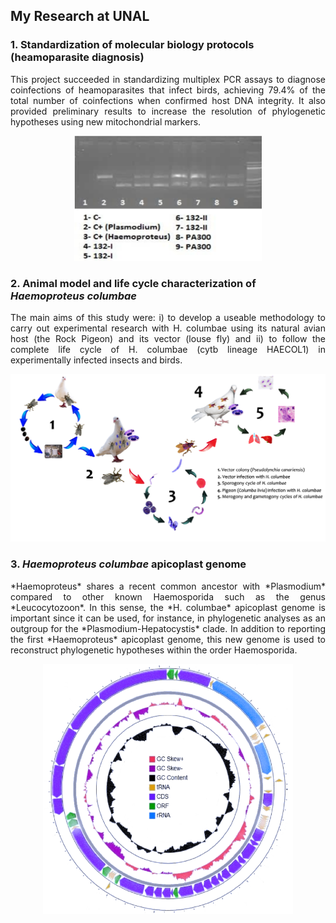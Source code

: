 ## My Research at UNAL

### 1. Standardization of molecular biology protocols (heamoparasite diagnosis)

<p align="justify">  This project succeeded in standardizing multiplex PCR assays to diagnose coinfections of heamoparasites that infect birds, achieving 79.4% of the total number of coinfections when confirmed host DNA integrity. It also provided preliminary results to increase the resolution of phylogenetic hypotheses using new mitochondrial markers. </p>

<p style="text-align:center;"><img src="images/pcr.png"
     width="300" 
     height="200"></p>


### 2. Animal model and life cycle characterization of *Haemoproteus columbae*

<p align="justify">  The main aims of this study were: i) to develop a useable methodology to carry out experimental research with H. columbae using its natural avian host (the Rock Pigeon) and its vector (louse fly) and ii) to follow the complete life cycle of H. columbae (cytb lineage HAECOL1) in experimentally infected insects and birds. </p>

<img src="images/life_cycle.png?raw=true"/>

### 3. *Haemoproteus columbae* apicoplast genome

<p align="justify">  *Haemoproteus* shares a recent common ancestor with *Plasmodium* compared to other known Haemosporida such as the genus *Leucocytozoon*. In this sense, the *H. columbae* apicoplast genome is important since it can be used, for instance, in phylogenetic analyses as an outgroup for the *Plasmodium-Hepatocystis* clade. In addition to reporting the first *Haemoproteus* apicoplast genome, this new genome is used to reconstruct phylogenetic hypotheses within the order Haemosporida. </p>


<p style="text-align:center;"><img src="images/api.png"
     width="400" 
     height="400"></p>


